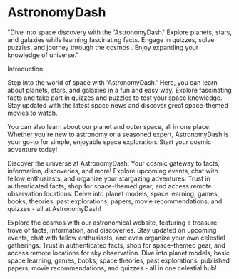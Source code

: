 # AstronomyDash
"Dive into space discovery with the 'AstronomyDash.' Explore planets, stars, and galaxies while learning fascinating facts. Engage in quizzes, solve puzzles, and journey through the cosmos . Enjoy expanding your knowledge of universe."


Introduction

Step into the world of space with 'AstronomyDash.' Here, you can learn about planets, stars, and galaxies in a fun and easy way. Explore fascinating facts and take part in quizzes and puzzles to test your space knowledge. Stay updated with the latest space news and discover great space-themed movies to watch.

You can also learn about our planet and outer space, all in one place. Whether you're new to astronomy or a seasoned expert, AstronomyDash is your go-to for simple, enjoyable space exploration. Start your cosmic adventure today!

Discover the universe at AstronomyDash: Your cosmic gateway to facts, information, discoveries, and more! Explore upcoming events, chat with fellow enthusiasts, and organize your stargazing adventures. Trust in authenticated facts, shop for space-themed gear, and access remote observation locations. Delve into planet models, space learning, games, books, theories, past explorations, papers, movie recommendations, and quizzes - all at AstronomyDash!

Explore the cosmos with our astronomical website, featuring a treasure trove of facts, information, and discoveries. Stay updated on upcoming events, chat with fellow enthusiasts, and even organize your own celestial gatherings. Trust in authenticated facts, shop for space-themed gear, and access remote locations for sky observation. Dive into planet models, basic space learning, games, books, space theories, past explorations, published papers, movie recommendations, and quizzes - all in one celestial hub!
